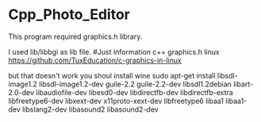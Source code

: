# Cpp_Photo_Editor
This program required graphics.h library.

I used lib/libbgi as lib file.
#Just information
c++ graphics.h linux
https://github.com/TuxEducation/c-graphics-in-linux

but that doesn't work you shoul install wine
sudo apt-get install libsdl-image1.2 libsdl-image1.2-dev guile-2.2 guile-2.2-dev libsdl1.2debian libart-2.0-dev libaudiofile-dev libesd0-dev libdirectfb-dev libdirectfb-extra libfreetype6-dev libxext-dev x11proto-xext-dev libfreetype6 libaa1 libaa1-dev libslang2-dev libasound2 libasound2-dev
